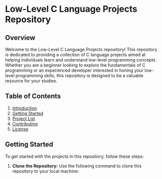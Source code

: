 # Low-Level C Language Projects Repository

## Overview

Welcome to the Low-Level C Language Projects repository! This repository is dedicated to providing a collection of C language projects aimed at helping individuals learn and understand low-level programming concepts. Whether you are a beginner looking to explore the fundamentals of C programming or an experienced developer interested in honing your low-level programming skills, this repository is designed to be a valuable resource for your studies.

## Table of Contents

1. [Introduction](#overview)
2. [Getting Started](#getting-started)
3. [Project List](#project-list)
4. [Contributing](#contributing)
5. [License](#license)

## Getting Started

To get started with the projects in this repository, follow these steps:

1. **Clone the Repository:** Use the following command to clone this repository to your local machine:

